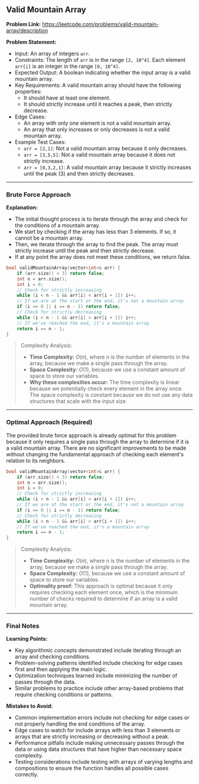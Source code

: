 ## Valid Mountain Array
**Problem Link:** https://leetcode.com/problems/valid-mountain-array/description

**Problem Statement:**
- Input: An array of integers `arr`.
- Constraints: The length of `arr` is in the range `[2, 10^4]`. Each element `arr[i]` is an integer in the range `[0, 10^4]`.
- Expected Output: A boolean indicating whether the input array is a valid mountain array.
- Key Requirements: A valid mountain array should have the following properties:
  - It should have at least one element.
  - It should strictly increase until it reaches a peak, then strictly decrease.
- Edge Cases:
  - An array with only one element is not a valid mountain array.
  - An array that only increases or only decreases is not a valid mountain array.
- Example Test Cases:
  - `arr = [2,1]`: Not a valid mountain array because it only decreases.
  - `arr = [3,5,5]`: Not a valid mountain array because it does not strictly increase.
  - `arr = [0,3,2,1]`: A valid mountain array because it strictly increases until the peak (3) and then strictly decreases.

---

### Brute Force Approach

**Explanation:**
- The initial thought process is to iterate through the array and check for the conditions of a mountain array.
- We start by checking if the array has less than 3 elements. If so, it cannot be a mountain array.
- Then, we iterate through the array to find the peak. The array must strictly increase until the peak and then strictly decrease.
- If at any point the array does not meet these conditions, we return false.

```cpp
bool validMountainArray(vector<int>& arr) {
    if (arr.size() < 3) return false;
    int n = arr.size();
    int i = 0;
    // Check for strictly increasing
    while (i < n - 1 && arr[i] < arr[i + 1]) i++;
    // If we are at the start or the end, it's not a mountain array
    if (i == 0 || i == n - 1) return false;
    // Check for strictly decreasing
    while (i < n - 1 && arr[i] > arr[i + 1]) i++;
    // If we've reached the end, it's a mountain array
    return i == n - 1;
}
```

> Complexity Analysis:
> - **Time Complexity:** $O(n)$, where $n$ is the number of elements in the array, because we make a single pass through the array.
> - **Space Complexity:** $O(1)$, because we use a constant amount of space to store our variables.
> - **Why these complexities occur:** The time complexity is linear because we potentially check every element in the array once. The space complexity is constant because we do not use any data structures that scale with the input size.

---

### Optimal Approach (Required)

The provided brute force approach is already optimal for this problem because it only requires a single pass through the array to determine if it is a valid mountain array. There are no significant improvements to be made without changing the fundamental approach of checking each element's relation to its neighbors.

```cpp
bool validMountainArray(vector<int>& arr) {
    if (arr.size() < 3) return false;
    int n = arr.size();
    int i = 0;
    // Check for strictly increasing
    while (i < n - 1 && arr[i] < arr[i + 1]) i++;
    // If we are at the start or the end, it's not a mountain array
    if (i == 0 || i == n - 1) return false;
    // Check for strictly decreasing
    while (i < n - 1 && arr[i] > arr[i + 1]) i++;
    // If we've reached the end, it's a mountain array
    return i == n - 1;
}
```

> Complexity Analysis:
> - **Time Complexity:** $O(n)$, where $n$ is the number of elements in the array, because we make a single pass through the array.
> - **Space Complexity:** $O(1)$, because we use a constant amount of space to store our variables.
> - **Optimality proof:** This approach is optimal because it only requires checking each element once, which is the minimum number of checks required to determine if an array is a valid mountain array.

---

### Final Notes

**Learning Points:**
- Key algorithmic concepts demonstrated include iterating through an array and checking conditions.
- Problem-solving patterns identified include checking for edge cases first and then applying the main logic.
- Optimization techniques learned include minimizing the number of passes through the data.
- Similar problems to practice include other array-based problems that require checking conditions or patterns.

**Mistakes to Avoid:**
- Common implementation errors include not checking for edge cases or not properly handling the end conditions of the array.
- Edge cases to watch for include arrays with less than 3 elements or arrays that are strictly increasing or decreasing without a peak.
- Performance pitfalls include making unnecessary passes through the data or using data structures that have higher than necessary space complexity.
- Testing considerations include testing with arrays of varying lengths and compositions to ensure the function handles all possible cases correctly.